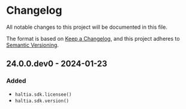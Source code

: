 # Changelog

All notable changes to this project will be documented in this file.

The format is based on [Keep a Changelog](https://keepachangelog.com/en/1.0.0/),
and this project adheres to [Semantic Versioning](https://semver.org/spec/v2.0.0.html).

## 24.0.0.dev0 - 2024-01-23

### Added

- `haltia.sdk.licensee()`
- `haltia.sdk.version()`
